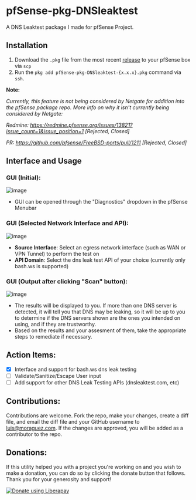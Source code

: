 # pfSense-pkg-DNSleaktest
A DNS Leaktest package I made for pfSense Project.

## Installation
1. Download the `.pkg` file from the most recent <a href="https://github.com/z3d6380/pfSense-pkg-DNSleaktest/releases">release</a> to your pfSense box via `scp`
2. Run the `pkg add pfSense-pkg-DNSleaktest-{x.x.x}.pkg` command via `ssh`.

**Note:**

*Currently, this feature is not being considered by Netgate for addition into the pfSense package repo.*
*More info on why it isn't currently being considered by Netgate:*

*Redmine:*
*https://redmine.pfsense.org/issues/13821?issue_count=1&issue_position=1 [Rejected, Closed]*

*PR:*
*https://github.com/pfsense/FreeBSD-ports/pull/1211 [Rejected, Closed]*


## Interface and Usage

### GUI (Initial):
![image](https://user-images.githubusercontent.com/73666574/209186555-3fcbfb3a-f0d8-4e64-8ace-dd8716ce9b15.png)
 - GUI can be opened through the "Diagnostics" dropdown in the pfSense Menubar

### GUI (Selected Network Interface and API):
![image](https://user-images.githubusercontent.com/73666574/209186971-adc8d089-f7e8-49bd-929f-c96fd01ed766.png)
 - **Source Interface**: Select an egress network interface (such as WAN or VPN Tunnel) to perform the test on
 - **API Domain**: Select the dns leak test API of your choice (currently only bash.ws is supported)

### GUI (Output after clicking "Scan" button):
![image](https://user-images.githubusercontent.com/73666574/209187303-ea3d4585-f8a5-4ba2-829f-640305c6d6fe.png)
- The results will be displayed to you. If more than one DNS server is detected, it will tell you that DNS may be leaking, so it will be up to you to determine if the DNS servers shown are the ones you intended on using, and if they are trustworthy.
- Based on the results and your assesment of them, take the appropriate steps to remediate if necessary.


## Action Items:
- [x] Interface and support for bash.ws dns leak testing
- [ ] Validate/Sanitize/Escape User input
- [ ] Add support for other DNS Leak Testing APIs (dnsleaktest.com, etc)

## Contributions:
Contributions are welcome. Fork the repo, make your changes, create a diff file, and email the diff file and your GitHub username to luis@moraguez.com. If the changes are approved, you will be added as a contributor to the repo.

## Donations:
If this utility helped you with a project you're working on and you wish to make a donation, you can do so by clicking the donate button that follows. Thank you for your generosity and support!

<noscript><a href="https://liberapay.com/z3d6380/donate"><img alt="Donate using Liberapay" src="https://liberapay.com/assets/widgets/donate.svg"></a></noscript>
